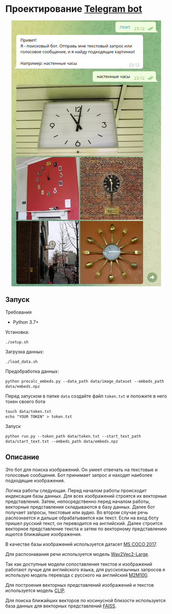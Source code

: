 # Проектирование [Telegram bot](https://t.me/hse11_design_bot)

<p align="center">
<img align="middle" src="./imgs/dialogue_example.png" />
</p>

## Запуск

Требования
* Python 3.7+

Установка:
```
./setup.sh
```

Загрузка данных:
```
./load_data.sh
```

Предобработка данных:
```
python precalc_embeds.py --data_path data/image_dataset --embeds_path data/embeds.npz
```

Перед запуском в папке ```data``` создайте файл ```token.txt``` и положите в него токен своего бота
```
touch data/token.txt
echo "YOUR TOKEN" > token.txt
```

Запуск
```
python run.py --token_path data/token.txt --start_text_path data/start_text.txt --embeds_path data/embeds.npz
```

## Описание

Это бот для поиска изображений. Он умеет отвечать на текстовые и голосовые сообщения. Бот принимает запрос и находит наиболее подходящие изображения.

Логика работы следующая. Перед началом работы происходит индексация базы данных. Для всех изображений строятся их векторные представления. Затем, непосредственно перед началом работы, векторные представления складываются в базу данных. Далее бот получает запросы, текстовые или аудио. Во втором случае речь распознается и дальше обрабатывается как текст. Если на вход боту пришел русский текст, он переводится на английский. Далее строится векторное представление текста и затем по векторному представлению ищются ближайшие изображения.

В качестве базы изображений используется датасет [MS COCO 2017](https://cocodataset.org/#home).

Для распознавания речи используется модель [Wav2Vec2-Large](https://github.com/jonatasgrosman/asrecognition).

Так как доступные модели сопоставления текстов и изображений работают лучше для английского языка, для русскоязычных запросов я использую модель перевода с русского на английский [M2M100](https://huggingface.co/facebook/m2m100_418M).

Для построения векторных представлений изображений и текстов используется модель [CLIP](https://github.com/openai/CLIP).

Для поиска ближайших векторов по косинусной близости используется база данных для векторных представлений [FAISS](https://github.com/facebookresearch/faiss).

